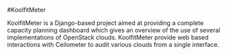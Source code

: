 #KoolfitMeter

KoolfitMeter is a Django-based project aimed at providing a complete capacity planning dashboard which gives an overview of the use of several implementations of OpenStack clouds. KoolfitMeter provide web based interactions with Ceilometer to audit various clouds from a single interface.
